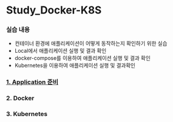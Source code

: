 # Study_Docker-K8S

### 실습 내용
- 컨테이너 환경에 애플리케이션이 어떻게 동작하는지 확인하기 위한 실습
- Local에서 애플리케이션 실행 및 결과 확인
- docker-compose를 이용하여 애플리케이션 실행 및 결과 확인
- Kubernetes을 이용하여 애플리케이션 실행 및 결과확인
### [1. Application 준비](./Application/README.md)

### 2. Docker

### 3. Kubernetes
